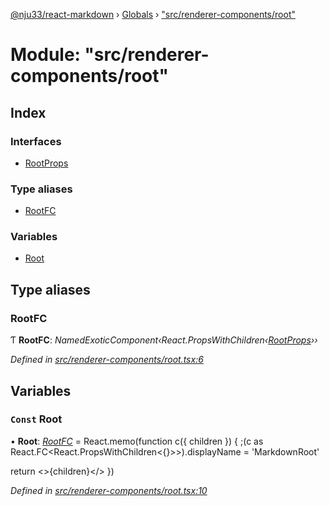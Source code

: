 [@nju33/react-markdown](../README.md) › [Globals](../globals.md) › ["src/renderer-components/root"](_src_renderer_components_root_.md)

# Module: "src/renderer-components/root"

## Index

### Interfaces

* [RootProps](../interfaces/_src_renderer_components_root_.rootprops.md)

### Type aliases

* [RootFC](_src_renderer_components_root_.md#rootfc)

### Variables

* [Root](_src_renderer_components_root_.md#const-root)

## Type aliases

###  RootFC

Ƭ **RootFC**: *NamedExoticComponent‹React.PropsWithChildren‹[RootProps](../interfaces/_src_renderer_components_root_.rootprops.md)››*

*Defined in [src/renderer-components/root.tsx:6](https://github.com/nju33/react-markdown/blob/3889a1e/src/renderer-components/root.tsx#L6)*

## Variables

### `Const` Root

• **Root**: *[RootFC](_src_renderer_components_root_.md#rootfc)* = React.memo(function c({ children }) {
  ;(c as React.FC<React.PropsWithChildren<{}>>).displayName = 'MarkdownRoot'

  return <>{children}</>
})

*Defined in [src/renderer-components/root.tsx:10](https://github.com/nju33/react-markdown/blob/3889a1e/src/renderer-components/root.tsx#L10)*
